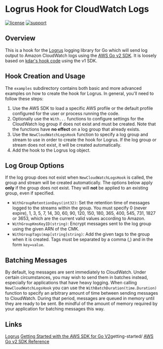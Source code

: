 # Logrus Hook for CloudWatch Logs

[![license](https://img.shields.io/badge/license-apache-blue.svg)](https://github.com/josh-hogle/logrus-cloudwatch-hook/blob/trunk/LICENSE)
[![support](https://img.shields.io/badge/support-community-purple.svg)](https://github.com/josh-hogle/logrus-cloudwatch-hook)

## Overview

This is a hook for the [Logrus](https://github.com/sirupsen/logrus) logging library for Go which will send log output to Amazon CloudWatch logs using the [AWS Go v2 SDK](https://pkg.go.dev/github.com/aws/aws-sdk-go-v2/). It is loosely based on [kdar's hook code](https://github.com/kdar/logrus-cloudwatchlogs) using the v1 SDK.

## Hook Creation and Usage

The `examples` subdirectory contains both basic and more advanced examples on how to create the hook for Logrus. In general, you'll need to follow these steps:

1. Use the AWS SDK to load a specific AWS profile or the default profile configured for the user or process running the code.
2. Optionally use the `With...` functions to configure settings for the CloudWatch log group if does not exist and must be created. Note that the functions have **no effect** on a log group that already exists.
3. Use the `NewCloudWatchLogsHook` function to specify a log group and stream to use in order to create the hook for Logrus. If the log group or stream does not exist, it will be created automatically.
4. Add the hook to the Logrus log object.

## Log Group Options

If the log group does not exist when `NewCloudWatchLogsHook` is called, the group and stream will be created automatically. The options below apply **only** if the group does not exist. They will **not** be applied to an existing group, even if specified.

- `WithGroupRetentionDays(int32)`: Set the retention time of messages logged to the streams within the group. You must specify 0 (never expire), 1, 3, 5, 7, 14, 30, 60, 90, 120, 150, 180, 365, 400, 545, 731, 1827 or 3653, which are the current valid values according to Amazon.
- `WithGroupKmsKeyID(string)`: Encrypt messages sent to the log group using the given ARN of the CMK.
- `WithGroupTags(map[string]string)`: Add the given tags to the group when it is created. Tags must be separated by a comma (,) and in the form `key=value`.

## Batching Messages

By default, log messages are sent immediately to CloudWatch. Under certain circumstances, you may wish to send them in batches instead, especially for applications that have heavy logging. When calling `NewCloudWatchLogsHook` you can use the `WithBatchDuration(time.Duration)` function to specify an arbitrary amount of time between sending messages to CloudWatch. During that period, messages are queued in memory until they are ready to be sent. Be mindful of the amount of memory required by your application for batching messages this way.

## Links

[Logrus](https://github.com/sirupsen/logrus) 
[Getting Started with the AWS SDK for Go V2](https://aws.github.io/aws-sdk-go-v2/docs/)getting-started/
[AWS Go v2 SDK Reference](https://pkg.go.dev/github.com/aws/aws-sdk-go-v2/)
